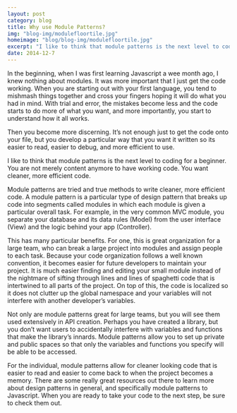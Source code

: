 ```yaml
---
layout: post
category: blog
title: Why use Module Patterns?
img: "blog-img/modulefloortile.jpg"
homeimage: "blog/blog-img/modulefloortile.jpg"
excerpt: "I like to think that module patterns is the next level to coding for a beginner. You are not merely content anymore to have working code. You want cleaner, more efficient code."
date: 2014-12-7
---
```

In the beginning, when I was first learning Javascript a wee month ago, I knew nothing about modules. It was more important that I just get the code working. When you are starting out with your first language, you tend to mishmash things together and cross your fingers hoping it will do what you had in mind. With trial and error, the mistakes become less and the code starts to do more of what you want, and more importantly, you start to understand how it all works.

Then you become more discerning. It’s not enough just to get the code onto your file, but you develop a particular way that you want it written so its easier to read, easier to debug, and more efficient to use.

I like to think that module patterns is the next level to coding for a beginner. You are not merely content anymore to have working code. You want cleaner, more efficient code.

Module patterns are tried and true methods to write cleaner, more efficient code. A module pattern is a particular type of design pattern that breaks up code into segments called modules in which each module is given a particular overall task. For example, in the very common MVC module, you separate your database and its data rules (Model) from the user interface (View) and the logic behind your app (Controller).

This has many particular benefits. For one, this is great organization for a large team, who can break a large project into modules and assign people to each task. Because your code organization follows a well known convention, it becomes easier for future developers to maintain your project. It is much easier finding and editing your small module instead of the nightmare of sifting through lines and lines of spaghetti code that is intertwined to all parts of the project. On top of this, the code is localized so it does not clutter up the global namespace and your variables will not interfere with another developer’s variables.

Not only are module patterns great for large teams, but you will see them used extensively in API creation. Perhaps you have created a library, but you don’t want users to accidentally interfere with variables and functions that make the library’s innards. Module patterns allow you to set up private and public spaces so that only the variables and functions you specify will be able to be accessed.

For the individual, module patterns allow for cleaner looking code that is easier to read and easier to come back to when the project becomes a memory. There are some really great resources out there to learn more about design patterns in general, and specifically module patterns to Javascript. When you are ready to take your code to the next step, be sure to check them out.

<!---image provided by Alvi-Man at
 http://www.morguefile.com/archive/display/630598 --->
